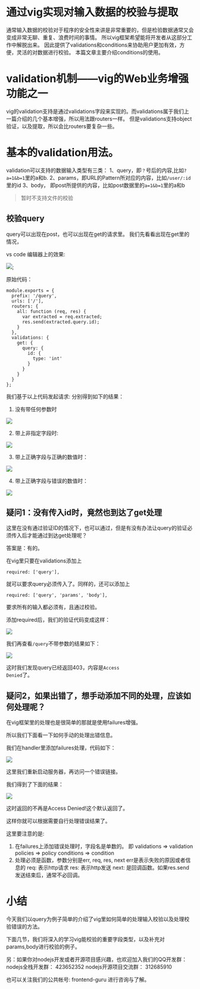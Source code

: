 # 通过vig实现对输入数据的校验与提取

通常输入数据的校验对于程序的安全性来讲是非常重要的，但是检验数据通常又会变成非常无聊、重复、浪费时间的事情。
所以vig框架希望能将开发者从这部分工作中解脱出来。
因此提供了validations和conditions来协助用户更加有效，方便，灵活的对数据进行校验。
本篇文章主要介绍conditions的使用。

# validation机制——vig的Web业务增强功能之一

vig的validation支持是通过validations字段来实现的。而validations属于我们上一篇介绍的几个基本增强，所以用法跟routers一样。
但是validations支持object验证，以及提取，所以会比routers要复杂一些。

# 基本的validation用法。
validation可以支持的数据输入类型有三类：
1、query，即<code>？</code>号后的内容,比如<code>?a=1&b=1</code>里的a和b.
2、params，即URL的Pattern所对应的内容，比如<code>/user/:id</code>里的id
3、body， 即post所提供的内容，比如post数据里的<code>a=1&b=1</code>里的a和b

> 暂时不支持文件的校验

## 校验query
query可以出现在post，也可以出现在get的请求里。
我们先看看出现在get里的情况，

vs code 编辑器上的效果:

![](./query.png);


原始代码：

```
module.exports = {
  prefix: '/query',
  urls: ['/'],
  routers: {
    all: function (req, res) {
      var extracted = req.extracted;
      res.send(extracted.query.id);
    }
  },
  validations: {
    get: {
      query: {
        id: {
          type: 'int'
        }
      }
    }
  }
};
```

我们基于以上代码发起请求:
分别得到如下的结果：

1. 没有带任何参数时

![](./query-r-1.png)

2. 带上非指定字段时:

![](./query-r-2.png)

3. 带上正确字段与正确的数值时：

![](./query-r-3.png)

4. 带上正确字段与错误的数值时：

![](./query-r-4.png)


## 疑问1：没有传入id时，竟然也到达了get处理

这里在没有通过验证ID的情况下，也可以通过，但是有没有办法让query的验证必须传入后才能通过到达get处理呢？

答案是：有的。 

在vig里只要在validations添加上

```
required: ['query'],
```
就可以要求query必须传入了。同样的，还可以添加上

```
required: ['query', 'params', 'body'],
```

要求所有的输入都必须有，且通过校验。

添加required后，我们的验证代码变成这样：

![](./query-v-1.png)

我们再查看<code>/query</code>不带参数的结果如下：

![](./query-v-2.png)

这时我们发现query已经返回403，内容是<code>Access Denied</code>了。

## 疑问2，如果出错了，想手动添加不同的处理，应该如何处理呢？

在vig框架里的处理也是很简单的那就是使用failures增强。

所以我们下面看一下如何手动的处理出错信息。

我们在handler里添加failures处理，代码如下：

![](./query-f-1.png)

这里我们重新启动服务器，再访问一个错误链接。

我们得到了下面的结果：

![](./query-f-2.png)

这时返回的不再是Access Denied!这个默认返回了。

这样你就可以根据需要自行处理错误结果了。

这里要注意的是: 

1. 在failures上添加错误处理时，字段名是单数的。
即 
  validations => validation
  policies => policy
  conditions => condition 
2. 处理必须是函数，参数分别是err, req, res, next
  err是表示失败的原因或者信息的
  req: 表示http请求
  res: 表示http发送
  next: 是回调函数。如果res.send发送结束后，通常不必回调。


# 小结

今天我们以query为例子简单的介绍了vig里如何简单的处理输入校验以及处理校验错误的方法。

下面几节，我们将深入的学习vig能校验的重要字段类型，以及补充对params,body进行校验的例子。


另：如果你对nodejs开发或者开源项目感兴趣，也欢迎加入我们的QQ开发群：
nodejs全栈开发群： 423652352
nodejs开源项目交流群： 312685910

也可以关注我们的公共帐号: frontend-guru
进行咨询与了解。











